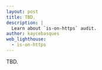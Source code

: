 ```yaml
---
layout: post
title: TBD.
description: |
  Learn about `is-on-https` audit.
author: kaycebasques
web_lighthouse:
  - is-on-https
---
```


TBD.
